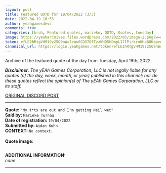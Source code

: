 ```yaml
---
layout: post
title: Featured QOTD for 19/04/2022 (3/3)
date: 2022-04-19 16:53
author: yeahgamesdevs
comments: true
categories: [bruh, Featured quotes, marieke, QOTD, Quotes, tuesday]
image: https://yeaharchives.files.wordpress.com/2022/05/image-2.png?w=411
token: efLE2hRtgVHM19z25Q9nWo7cuo0CD57GfTzzWHD5bDmpLIJlPirkrnHHa88KapvoAuk3qXzzuEXDTO6ytjBiCRX6UBMJrZSmppS0dnUv1kZwBDTbVp0AyYYcrPzdgF8j6h09eKyk3MyZ
canonical_url: https://login.yeahgames.net/token/efLE2hRtgVHM19z25Q9nWo7cuo0CD57GfTzzWHD5bDmpLIJlPirkrnHHa88KapvoAuk3qXzzuEXDTO6ytjBiCRX6UBMJrZSmppS0dnUv1kZwBDTbVp0AyYYcrPzdgF8j6h09eKyk3MyZ
---
```

<!-- wp:paragraph -->
<p>Archive of the featured quote of the day from Tuesday, April 19th, 2022. </p>
<!-- /wp:paragraph -->

<!-- wp:paragraph -->
<p><em><strong>Disclaimer</strong>: The yEAh Games Corporation, LLC is not legally liable for any quotes (of the day, week, month, or year) published in this channel; nor do these quotes reflect the opinion(s) of The yEAh Games Corporation, LLC or its staff.</em><a href="https://cdn.discordapp.com/attachments/958100064079839303/964566123628609628/unknown.png"></a></p>
<!-- /wp:paragraph -->

<!-- wp:buttons {"layout":{"type":"flex","justifyContent":"left"}} -->
<div class="wp-block-buttons"><!-- wp:button {"textColor":"vivid-cyan-blue","align":"center","style":{"border":{"radius":"18px"}},"className":"is-style-fill"} -->
<div class="wp-block-button aligncenter is-style-fill"><a class="wp-block-button__link has-vivid-cyan-blue-color has-text-color wp-element-button" href="https://discord.com/channels/887052880782176266/958100064079839303/966117481355804723" style="border-radius:18px;">ORIGINAL DISCORD POST</a></div>
<!-- /wp:button --></div>
<!-- /wp:buttons -->

<!-- wp:separator {"align":"center","className":"is-style-wide"} -->
<hr class="wp-block-separator aligncenter has-alpha-channel-opacity is-style-wide" />
<!-- /wp:separator -->

<!-- wp:paragraph -->
<p><strong>Quote: </strong><code>"My t*ts are out and I'm getting Neil wet"</code><br><strong>Said by: </strong><code>Marieke Turnau</code><br><strong>Date of registration: </strong><code>19/04/2022</code> <br><strong>Submitted by: </strong><code>Aidan Kuhn</code><br><strong>CONTEXT: </strong><code>No context.</code><br><br><strong>Quote image:</strong></p>
<!-- /wp:paragraph -->

<!-- wp:image {"id":421,"sizeSlug":"large","linkDestination":"none"} -->
<figure class="wp-block-image size-large"><img src="https://yeaharchives.files.wordpress.com/2022/05/image-2.png?w=411" alt="" class="wp-image-421" /></figure>
<!-- /wp:image -->

<!-- wp:paragraph -->
<p><strong>ADDITIONAL INFORMATION:</strong><br><em>none</em></p>
<!-- /wp:paragraph -->

<!-- wp:separator {"className":"is-style-wide"} -->
<hr class="wp-block-separator has-alpha-channel-opacity is-style-wide" />
<!-- /wp:separator -->
